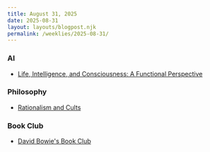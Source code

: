 ```yaml
---
title: August 31, 2025
date: 2025-08-31
layout: layouts/blogpost.njk
permalink: /weeklies/2025-08-31/
---
```


### AI
* <span meta="2025-08-28T04:12"></span> [Life, Intelligence, and Consciousness: A Functional Perspective ](https://longnow.org/ideas/life-intelligence-consciousness/)

### Philosophy
* <span meta="2025-08-28T04:40"></span> [Rationalism and Cults](https://asteriskmag.com/issues/11/why-are-there-so-many-rationalist-cults)

### Book Club
* <span meta="2025-08-28T20:33"></span> [David Bowie's Book Club](https://www.bowiebookclub.com/david-bowies-100-most-influential-books/)
